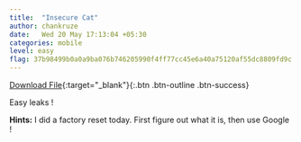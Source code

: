 ```yaml
---
title:  "Insecure Cat"
author: chankruze
date:   Wed 20 May 17:13:04 +05:30
categories: mobile
level: easy
flag: 37b98499b0a0a9ba076b746205990f4ff77cc45e6a40a75120af55dc8809fd9c
---
```


[Download File](https://github.com/geekofia/lcu-ctf-bin/raw/master/Insecurecat.zip){:target="_blank"}{:.btn .btn-outline .btn-success}

Easy leaks !

**Hints:** I did a factory reset today. First figure out what it is, then use Google !

<!--walkthrough-->